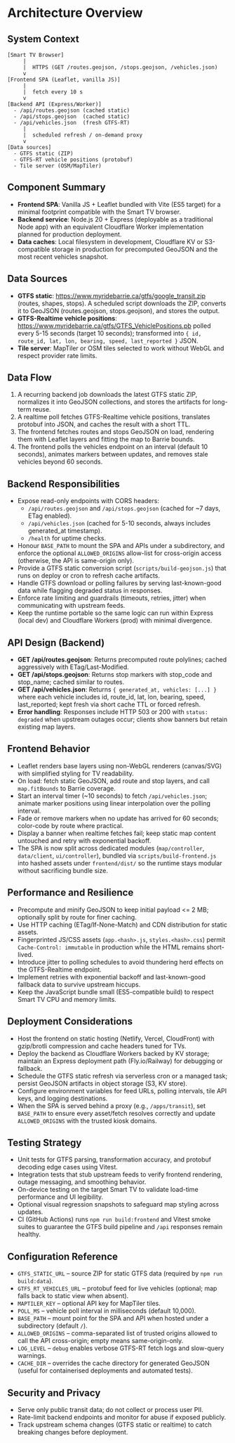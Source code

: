 # Architecture Overview

## System Context
```
[Smart TV Browser]
     |
     |  HTTPS (GET /routes.geojson, /stops.geojson, /vehicles.json)
     v
[Frontend SPA (Leaflet, vanilla JS)]
     |
     |  fetch every 10 s
     v
[Backend API (Express/Worker)]
  - /api/routes.geojson (cached static)
  - /api/stops.geojson  (cached static)
  - /api/vehicles.json  (fresh GTFS-RT)
     |
     |  scheduled refresh / on-demand proxy
     v
[Data sources]
  - GTFS static (ZIP)
  - GTFS-RT vehicle positions (protobuf)
  - Tile server (OSM/MapTiler)
```

## Component Summary
- **Frontend SPA**: Vanilla JS + Leaflet bundled with Vite (ES5 target) for a minimal footprint compatible with the Smart TV browser.
- **Backend service**: Node.js 20 + Express (deployable as a traditional Node app) with an equivalent Cloudflare Worker implementation planned for production deployment.
- **Data caches**: Local filesystem in development, Cloudflare KV or S3-compatible storage in production for precomputed GeoJSON and the most recent vehicles snapshot.

## Data Sources
- **GTFS static**: https://www.myridebarrie.ca/gtfs/google_transit.zip (routes, shapes, stops). A scheduled script downloads the ZIP, converts it to GeoJSON (routes.geojson, stops.geojson), and stores the output.
- **GTFS-Realtime vehicle positions**: https://www.myridebarrie.ca/gtfs/GTFS_VehiclePositions.pb polled every 5-15 seconds (target 10 seconds); transformed into `{ id, route_id, lat, lon, bearing, speed, last_reported }` JSON.
- **Tile server**: MapTiler or OSM tiles selected to work without WebGL and respect provider rate limits.

## Data Flow
1. A recurring backend job downloads the latest GTFS static ZIP, normalizes it into GeoJSON collections, and stores the artifacts for long-term reuse.
2. A realtime poll fetches GTFS-Realtime vehicle positions, translates protobuf into JSON, and caches the result with a short TTL.
3. The frontend fetches routes and stops GeoJSON on load, rendering them with Leaflet layers and fitting the map to Barrie bounds.
4. The frontend polls the vehicles endpoint on an interval (default 10 seconds), animates markers between updates, and removes stale vehicles beyond 60 seconds.

## Backend Responsibilities
- Expose read-only endpoints with CORS headers:
  - `/api/routes.geojson` and `/api/stops.geojson` (cached for ~7 days, ETag enabled).
  - `/api/vehicles.json` (cached for 5-10 seconds, always includes generated_at timestamp).
  - `/health` for uptime checks.
- Honour `BASE_PATH` to mount the SPA and APIs under a subdirectory, and enforce the optional `ALLOWED_ORIGINS` allow-list for cross-origin access (otherwise, the API is same-origin only).
- Provide a GTFS static conversion script (`scripts/build-geojson.js`) that runs on deploy or cron to refresh cache artifacts.
- Handle GTFS download or polling failures by serving last-known-good data while flagging degraded status in responses.
- Enforce rate limiting and guardrails (timeouts, retries, jitter) when communicating with upstream feeds.
- Keep the runtime portable so the same logic can run within Express (local dev) and Cloudflare Workers (prod) with minimal divergence.

## API Design (Backend)
- **GET /api/routes.geojson**: Returns precomputed route polylines; cached aggressively with ETag/Last-Modified.
- **GET /api/stops.geojson**: Returns stop markers with stop_code and stop_name; cached similar to routes.
- **GET /api/vehicles.json**: Returns `{ generated_at, vehicles: [...] }` where each vehicle includes id, route_id, lat, lon, bearing, speed, last_reported; kept fresh via short cache TTL or forced refresh.
- **Error handling**: Responses include HTTP 503 or 200 with `status: degraded` when upstream outages occur; clients show banners but retain existing map layers.

## Frontend Behavior
- Leaflet renders base layers using non-WebGL renderers (canvas/SVG) with simplified styling for TV readability.
- On load: fetch static GeoJSON, add route and stop layers, and call `map.fitBounds` to Barrie coverage.
- Start an interval timer (~10 seconds) to fetch `/api/vehicles.json`; animate marker positions using linear interpolation over the polling interval.
- Fade or remove markers when no update has arrived for 60 seconds; color-code by route where practical.
- Display a banner when realtime fetches fail; keep static map content untouched and retry with exponential backoff.
- The SPA is now split across dedicated modules (`map/controller`, `data/client`, `ui/controller`), bundled via `scripts/build-frontend.js` into hashed assets under `frontend/dist/` so the runtime stays modular without sacrificing bundle size.

## Performance and Resilience
- Precompute and minify GeoJSON to keep initial payload <= 2 MB; optionally split by route for finer caching.
- Use HTTP caching (ETag/If-None-Match) and CDN distribution for static assets.
- Fingerprinted JS/CSS assets (`app.<hash>.js`, `styles.<hash>.css`) permit `Cache-Control: immutable` in production while the HTML remains short-lived.
- Introduce jitter to polling schedules to avoid thundering herd effects on the GTFS-Realtime endpoint.
- Implement retries with exponential backoff and last-known-good fallback data to survive upstream hiccups.
- Keep the JavaScript bundle small (ES5-compatible build) to respect Smart TV CPU and memory limits.

## Deployment Considerations
- Host the frontend on static hosting (Netlify, Vercel, CloudFront) with gzip/brotli compression and cache headers tuned for TVs.
- Deploy the backend as Cloudflare Workers backed by KV storage; maintain an Express deployment path (Fly.io/Railway) for debugging or fallback.
- Schedule the GTFS static refresh via serverless cron or a managed task; persist GeoJSON artifacts in object storage (S3, KV store).
- Configure environment variables for feed URLs, polling intervals, tile API keys, and logging destinations.
- When the SPA is served behind a proxy (e.g., `/apps/transit`), set `BASE_PATH` to ensure every asset/fetch resolves correctly and update `ALLOWED_ORIGINS` with the trusted kiosk domains.

## Testing Strategy
- Unit tests for GTFS parsing, transformation accuracy, and protobuf decoding edge cases using Vitest.
- Integration tests that stub upstream feeds to verify frontend rendering, outage messaging, and smoothing behavior.
- On-device testing on the target Smart TV to validate load-time performance and UI legibility.
- Optional visual regression snapshots to safeguard map styling across updates.
- CI (GitHub Actions) runs `npm run build:frontend` and Vitest smoke suites to guarantee the GTFS build pipeline and `/api` responses remain healthy.

## Configuration Reference
- `GTFS_STATIC_URL` – source ZIP for static GTFS data (required by `npm run build:data`).
- `GTFS_RT_VEHICLES_URL` – protobuf feed for live vehicles (optional; map falls back to static view when absent).
- `MAPTILER_KEY` – optional API key for MapTiler tiles.
- `POLL_MS` – vehicle poll interval in milliseconds (default 10,000).
- `BASE_PATH` – mount point for the SPA and API when hosted under a subdirectory (default `/`).
- `ALLOWED_ORIGINS` – comma-separated list of trusted origins allowed to call the API cross-origin; empty means same-origin-only.
- `LOG_LEVEL` – `debug` enables verbose GTFS-RT fetch logs and slow-query warnings.
- `CACHE_DIR` – overrides the cache directory for generated GeoJSON (useful for containerised deployments and automated tests).

## Security and Privacy
- Serve only public transit data; do not collect or process user PII.
- Rate-limit backend endpoints and monitor for abuse if exposed publicly.
- Track upstream schema changes (GTFS static or realtime) to catch breaking changes before deployment.
